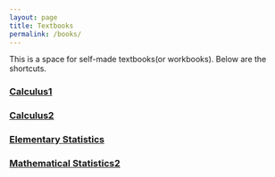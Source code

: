 ```yaml
---
layout: page
title: Textbooks
permalink: /books/
---
```


This is a space for self-made textbooks(or workbooks). Below are the shortcuts.

### [Calculus1](https://yitae-kwon.github.io/book-cal1/)

### [Calculus2](https://yitae-kwon.github.io/book-cal2/)

### [Elementary Statistics](https://yitae-kwon.github.io/book-elstat/)

### [Mathematical Statistics2](https://yitae-kwon.github.io/book-mathstat2/)
